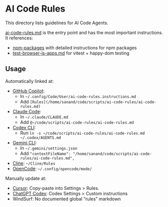 # AI Code Rules

This directory lists guidelines for AI Code Agents.

[ai-code-rules.md](ai-code-rules.md) is the entry point and has the most important instructions. It references:

- [npm-packages](npm-packages.md) with detailed instructions for npm packages
- [test-browser-js-apps.md](test-browser-js-apps.md) for vitest + happy-dom testing

## Usage

Automatically linked at:

- [GitHub Copilot](https://code.visualstudio.com/docs/copilot/copilot-customization#_custom-instructions):
  - In `~/.config/Code/User/ai-code-rules.instructions.md`
  - Add `[Rules](/home/sanand/code/scripts/ai-code-rules/ai-code-rules.md)`
- [Claude Code](https://docs.anthropic.com/en/docs/claude-code/memory):
  - In `~/.claude/CLAUDE.md`
  - Add `@~/code/scripts/ai-code-rules/ai-code-rules.md`
- [Codex CLI](https://github.com/openai/codex):
  - Run `ln -s ~/code/scripts/ai-code-rules/ai-code-rules.md ~/.codex/AGENTS.md`
- [Gemini CLI](https://github.com/google-gemini/gemini-cli/blob/f21ff093897980a51a4ad1ea6ee167dee53416b6/docs/cli/configuration.md?plain=1#L40):
  - In `~/.gemini/settings.json`
  - Add `"contextFileName": "/home/sanand/code/scripts/ai-code-rules/ai-code-rules.md",`
- [Cline](https://docs.cline.bot/features/cline-rules): `~/Cline/Rules`
- [OpenCode](https://opencode.ai/docs/config/): `~/.config/opencode/mode/`

Manually update at:

- [Cursor](https://docs.cursor.com/en/context/rules#user-rules): Copy-paste into Settings > Rules.
- [ChatGPT Codex](https://chatgpt.com/codex): Codex Settings > Custom instructions
- WindSurf: No documented global “rules” markdown
